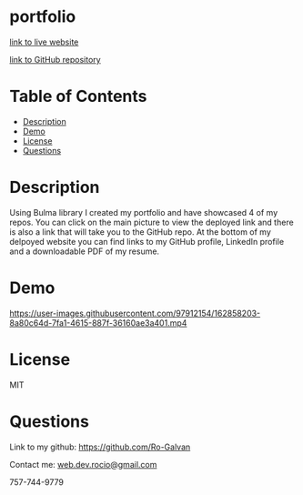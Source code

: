 # portfolio

[link to live website](https://ro-galvan.github.io/portfolio/)

[link to GitHub repository](https://github.com/Ro-Galvan/portfolio)

# Table of Contents
  - [Description](#description)
  - [Demo](#demo)
  - [License](#license)
  - [Questions](#questions)

# Description

Using Bulma library I created my portfolio and have showcased 4 of my repos. You can click on the main picture to view the deployed link and there is also a link that will take you to the GitHub repo. At the bottom of my delpoyed website you can find links to my GitHub profile, LinkedIn profile and a downloadable PDF of my resume. 

# Demo
https://user-images.githubusercontent.com/97912154/162858203-8a80c64d-7fa1-4615-887f-36160ae3a401.mp4

# License
 MIT


# Questions
  Link to my github:
  https://github.com/Ro-Galvan
 
  Contact me:
  web.dev.rocio@gmail.com
  
  757-744-9779
